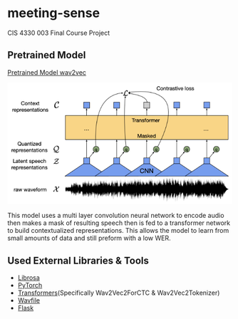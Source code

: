 # meeting-sense

CIS 4330 003 Final Course Project

## Pretrained Model

[Pretrained Model wav2vec](https://arxiv.org/pdf/2006.11477.pdf)

![Model_Flow_Chart](https://github.com/rabernethy/meeting-sense/blob/main/wav2vecflow.png)

This model uses a multi layer convolution neural network to encode audio then makes a mask of resulting speech then is fed to a transformer network to build contextualized representations. This allows the model to learn from small amounts of data and still preform with a low WER.

## Used External Libraries & Tools

* [Librosa](https://librosa.org/doc/latest/index.html)
* [PyTorch](https://pytorch.org/)
* [Transformers]()(Specifically Wav2Vec2ForCTC & Wav2Vec2Tokenizer)
* [Wavfile](https://pypi.org/project/wavefile/)
* [Flask](https://pypi.org/project/Flask/)
